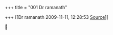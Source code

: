 +++
title = "001 Dr ramanath"

+++
[[Dr ramanath	2009-11-11, 12:28:53 [Source](https://groups.google.com/g/bvparishat/c/jw1mqTIlJ7A)]]





